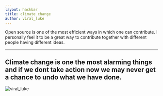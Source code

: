 ```yaml
---
layout: hackbar
title: climate change
author: viral_luke
---
```


Open source is one of the most efficient ways in which one can contribute. I personally feel it to be a great way to contribute together with different people having different ideas.

---

## Climate change is one the most alarming things and if we dont take action now we may never get a chance to undo what we have done.

![viral_luke]({{site.baseurl}}/assets/images/vikranth.jpg)
